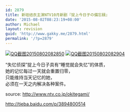 ```yaml
---
id: 2879
title: 新垣结衣主演NTV10月新剧『掟上今日子の備忘録』
date: '2015-08-02T08:23:19+08:00'
author: Michael
layout: revision
guid: 'http://www.gakky.me/2879.html'
permalink: '/?p=2879'
---
```


[![QQ截图20150802082850](http://www.yui-aragaki.org/wp-content/uploads/2015/08/QQ截图20150802082850.jpg)](http://www.yui-aragaki.org/wp-content/uploads/2015/08/QQ截图20150802082850.jpg) [![QQ截图20150802082904](http://www.yui-aragaki.org/wp-content/uploads/2015/08/QQ截图20150802082904.jpg)](http://www.yui-aragaki.org/wp-content/uploads/2015/08/QQ截图20150802082904.jpg)

“失忆侦探”掟上今日子具有“睡觉就会失忆”的体质，  
她的记忆每过一天就会重置归零，  
只能维持当天记忆的她，  
必须在一天之内解决各种案件。

source: <http://www.ntv.co.jp/okitegami/>

<http://tieba.baidu.com/p/3894800514>